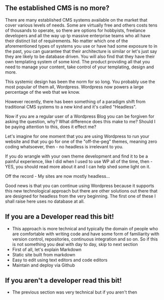 ## The established CMS is no more?

There are many established CMS systems available on the market that cover various levels of needs. Some are virtually free and others costs tens of thousands to operate, so there are options for hobbyists, freelance developers and all the way up tp massive enterprise teams who all have their distinct list of requirements. No matter which one of the aforementioned types of systems you use or have had some exposure to in the past, you can guarantee that their architecture is similar or let's just say they are likely to be database driven. You will also find that they have their own templating system of some kind. The product providing all that you need to manage your content, take control of your templating, design and more.

This systemic design has been the norm for so long. You probably use the most popular of them all, Wordpress. Wordpress now powers a large percentage of the web that we know.

However recently, there has been something of a paradigm shift from traditional CMS systems to a new kind and it's called "Headless".

Now if you are a regular user of a Wordpress Blog you can be forgiven for asking the question, why? What difference does this make to me? Should I be paying attention to this, does it effect me?

Let's imagine for one moment that you are using Wordpress to run your website and that you go for one of the "off-the-peg" themes, meaning zero coding whatsoever, then - no headless is irrelevant to you.

If you do wrangle with your own theme development and find it to be a painful experience, like I did when I used to use WP all of the time, then - YES, you should read more about it and I can help shed some light on it.

Off the record - My sites are now mostly headless...

Good news is that you can continue using Wordpress because it supports this new technological approach but there are other solutions out there that are designed for headless from the very beginning. The first one of these I shall raise here uses no database at all.

## If you are a Developer read this bit!
- This approach is more technical and typically the domain of people who are comfortable with writing code and have some form of familiarity with version control, repositories, continuous integration and so on. So if this is not something you deal with day to day, skip to next section
- First of all, let's explain Markdown
- Static site built from markdown
- Easy to edit using text editors and code editors
- Maintain and deploy via Github

## If you aren't a developer read this bit!
- The previous section was very technical but if you aren't then